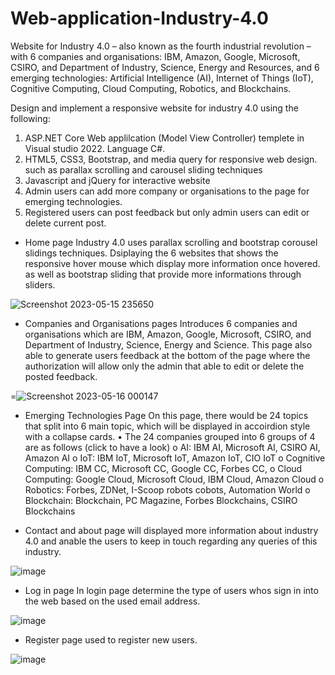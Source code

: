 # Web-application-Industry-4.0

Website for Industry 4.0 – also known as the fourth industrial revolution – with 6 companies and organisations: IBM, Amazon, Google, Microsoft, CSIRO, and Department of Industry, Science, Energy and Resources, and 6 emerging technologies: Artificial Intelligence (AI), Internet of Things (IoT), Cognitive Computing, Cloud Computing, Robotics, and Blockchains. 


Design and implement a responsive website for industry 4.0  using the following:
1. ASP.NET Core Web applilcation (Model View Controller) templete in Visual studio 2022. Language C#.
2. HTML5, CSS3, Bootstrap, and media query for responsive web design. such as parallax scrolling and carousel sliding techniques
3. Javascript and jQuery for interactive website
4. Admin users can add more company or organisations to the page for emerging technologies.
5. Registered users can post feedback but only admin users can edit or delete current post.


* Home page
Industry 4.0 uses parallax scrolling and bootstrap corousel slidings techniques.
Dsiplaying the 6 websites that shows the responsive hover mouse which display more information once hovered. 
as well as bootstrap sliding that provide more informations through sliders.

![Screenshot 2023-05-15 235650](https://github.com/Sandhy-W/Web-application-Industry-4.0/assets/82015778/0925caf7-ce7c-45f5-8cfe-df7efa998838)


* Companies and Organisations pages
Introduces 6 companies and organisations which are IBM, Amazon, Google, Microsoft, CSIRO, and Department of Industry, Science, Energy and Science. This page also able to generate users feedback at the bottom of the page where the authorization will allow only the admin that able to edit or delete the posted feedback.

=![Screenshot 2023-05-16 000147](https://github.com/Sandhy-W/Web-application-Industry-4.0/assets/82015778/4ebb67b7-00fc-4d37-9594-2d1f3089a48e)


* Emerging Technologies Page
On this page, there would be 24  topics that split into 6 main topic, which will be displayed in accoirdion style
with a collapse cards.
•	The 24 companies grouped into 6 groups of 4 are as follows (click to have a look)
o	AI: IBM AI, Microsoft AI, CSIRO AI, Amazon AI
o	IoT: IBM IoT, Microsoft IoT, Amazon IoT, CIO IoT
o	Cognitive Computing: IBM CC, Microsoft CC, Google CC, Forbes CC, 
o	Cloud Computing: Google Cloud, Microsoft Cloud, IBM Cloud, Amazon Cloud
o	Robotics: Forbes, ZDNet, I-Scoop robots cobots, Automation World
o	Blockchain: Blockchain, PC Magazine, Forbes Blockchains, CSIRO Blockchains

* Contact and about page
will displayed more information about industry 4.0 and anable the users to keep in touch regarding any queries of this industry. 

![image](https://github.com/Sandhy-W/Web-aplilication-industry-4.0/assets/82015778/c9b57963-da2f-44e8-8c79-31b216fcb0f1)


* Log in page
In login page determine the type of users whos sign in  into the web based on the used email address.

![image](https://github.com/Sandhy-W/Web-application-Industry-4.0/assets/82015778/6af7ae5d-9b94-4694-9f26-a2a10175d7bb)


* Register page
used to register new users.

![image](https://github.com/Sandhy-W/Web-application-Industry-4.0/assets/82015778/3311f086-ee14-4f25-b209-0530134a707b)





